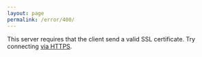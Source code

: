 ```yaml
---
layout: page
permalink: /error/400/
---
```


This server requires that the client send a valid SSL certificate. Try
connecting [via HTTPS][Home].

[Home]: https://www.joecridge.me
